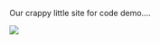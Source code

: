 Our crappy little site for code demo....

<img src="https://blog-assets.risingstack.com/2017/03/homeless-programmer-1.jpeg">
